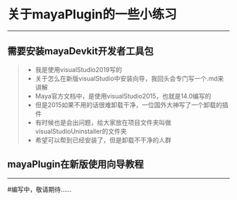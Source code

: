 # 关于mayaPlugin的一些小练习
***
## 需要安装mayaDevkit开发者工具包

> * 我是使用visualStudio2019写的
> * 关于怎么在新版visualStudio中安装向导，我回头会专门写一个.md来讲解
> * Maya官方文档中，是使用visualStudio2015，也就是14.0编写的
> * 但是2015如果不用的话很难卸载干净，一位国外大神写了一个卸载的插件
> * 有时候也是会出问题，给大家放在项目文件夹叫做visualStudioUninstaller的文件夹
> * 希望可以帮到已经安装了，但是卸载不干净的人群

## mayaPlugin在新版使用向导教程
***
#编写中，敬请期待......

